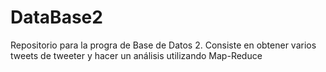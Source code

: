 # DataBase2
Repositorio para la progra de Base de Datos 2.
Consiste en obtener varios tweets de tweeter y hacer un análisis utilizando Map-Reduce

